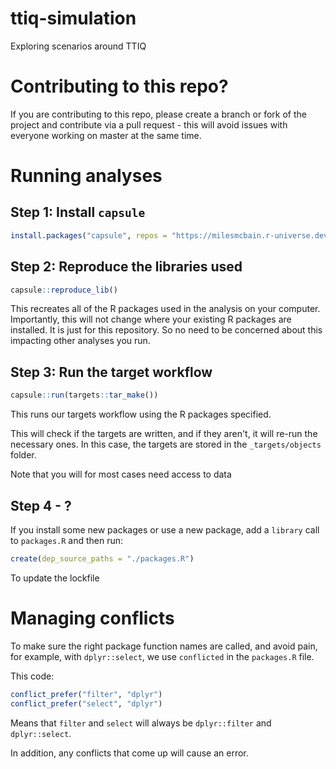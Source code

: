 # ttiq-simulation

Exploring scenarios around TTIQ

# Contributing to this repo?

If you are contributing to this repo, please create a branch or fork of the project
and contribute via a pull request - this will avoid issues with everyone working on master at the same time.

# Running analyses

## Step 1: Install `capsule`

```r
install.packages("capsule", repos = "https://milesmcbain.r-universe.dev")
```

## Step 2: Reproduce the libraries used 

```r
capsule::reproduce_lib()
```

This recreates all of the R packages used in the analysis on your computer. Importantly, this will not change where your existing R packages are installed. It is just for this repository. So no need to be concerned about this impacting other analyses you run.

## Step 3: Run the target workflow

```r
capsule::run(targets::tar_make())
```

This runs our targets workflow using the R packages specified.

This will check if the targets are written, and if they aren't, it will re-run the necessary ones. In this case, the targets are stored in the `_targets/objects` folder.

Note that you will for most cases need access to data

## Step 4 - ?

If you install some new packages or use a new package, add a `library` call to `packages.R` and then run:

```r
create(dep_source_paths = "./packages.R")
```

To update the lockfile

# Managing conflicts

To make sure the right package function names are called, and avoid pain, for example, with `dplyr::select`, we use `conflicted` in the `packages.R` file.

This code:

```r
conflict_prefer("filter", "dplyr")
conflict_prefer("select", "dplyr")
```

Means that `filter` and `select` will always be `dplyr::filter` and `dplyr::select`.

In addition, any conflicts that come up will cause an error.